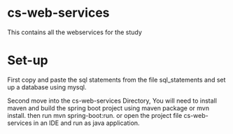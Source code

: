 # cs-web-services
This contains all the webservices for the study
# Set-up
First copy and paste the sql statements from the file sql_statements and set up a database using mysql.

Second move into the cs-web-services Directory, You will need to install maven and build the spring boot project using maven package or mvn install.  then run mvn spring-boot:run. or open the project file cs-web-services in an IDE and run as java application.
